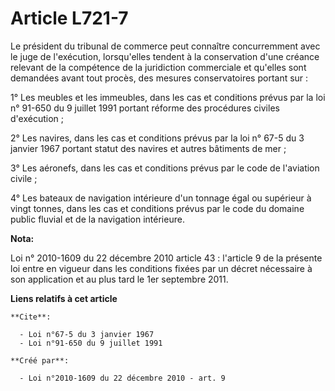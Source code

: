 # Article L721-7

Le président du tribunal de commerce peut connaître concurremment avec le juge de l'exécution, lorsqu'elles tendent à la
conservation d'une créance relevant de la compétence de la juridiction commerciale et qu'elles sont demandées avant tout
procès, des mesures conservatoires portant sur : 

1° Les meubles et les immeubles, dans les cas et conditions prévus par la loi n° 91-650 du 9 juillet 1991 portant réforme des
procédures civiles d'exécution ; 

2° Les navires, dans les cas et conditions prévus par la loi n° 67-5 du 3 janvier 1967 portant statut des navires et autres
bâtiments de mer ; 

3° Les aéronefs, dans les cas et conditions prévus par le code de l'aviation civile ; 

4° Les bateaux de navigation intérieure d'un tonnage égal ou supérieur à vingt tonnes, dans les cas et conditions prévus par
le code du domaine public fluvial et de la navigation intérieure.

**Nota:**

Loi n° 2010-1609 du 22 décembre 2010 article 43 : l'article 9 de la présente loi entre en vigueur dans les conditions fixées
par un décret nécessaire à son application et au plus tard le 1er septembre 2011.

**Liens relatifs à cet article**

	**Cite**:

	  - Loi n°67-5 du 3 janvier 1967
	  - Loi n°91-650 du 9 juillet 1991

	**Créé par**:

	  - Loi n°2010-1609 du 22 décembre 2010 - art. 9
